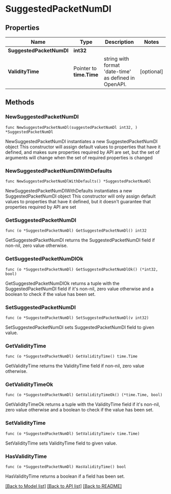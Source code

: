 # SuggestedPacketNumDl

## Properties

Name | Type | Description | Notes
------------ | ------------- | ------------- | -------------
**SuggestedPacketNumDl** | **int32** |  | 
**ValidityTime** | Pointer to **time.Time** | string with format &#39;date-time&#39; as defined in OpenAPI. | [optional] 

## Methods

### NewSuggestedPacketNumDl

`func NewSuggestedPacketNumDl(suggestedPacketNumDl int32, ) *SuggestedPacketNumDl`

NewSuggestedPacketNumDl instantiates a new SuggestedPacketNumDl object
This constructor will assign default values to properties that have it defined,
and makes sure properties required by API are set, but the set of arguments
will change when the set of required properties is changed

### NewSuggestedPacketNumDlWithDefaults

`func NewSuggestedPacketNumDlWithDefaults() *SuggestedPacketNumDl`

NewSuggestedPacketNumDlWithDefaults instantiates a new SuggestedPacketNumDl object
This constructor will only assign default values to properties that have it defined,
but it doesn't guarantee that properties required by API are set

### GetSuggestedPacketNumDl

`func (o *SuggestedPacketNumDl) GetSuggestedPacketNumDl() int32`

GetSuggestedPacketNumDl returns the SuggestedPacketNumDl field if non-nil, zero value otherwise.

### GetSuggestedPacketNumDlOk

`func (o *SuggestedPacketNumDl) GetSuggestedPacketNumDlOk() (*int32, bool)`

GetSuggestedPacketNumDlOk returns a tuple with the SuggestedPacketNumDl field if it's non-nil, zero value otherwise
and a boolean to check if the value has been set.

### SetSuggestedPacketNumDl

`func (o *SuggestedPacketNumDl) SetSuggestedPacketNumDl(v int32)`

SetSuggestedPacketNumDl sets SuggestedPacketNumDl field to given value.


### GetValidityTime

`func (o *SuggestedPacketNumDl) GetValidityTime() time.Time`

GetValidityTime returns the ValidityTime field if non-nil, zero value otherwise.

### GetValidityTimeOk

`func (o *SuggestedPacketNumDl) GetValidityTimeOk() (*time.Time, bool)`

GetValidityTimeOk returns a tuple with the ValidityTime field if it's non-nil, zero value otherwise
and a boolean to check if the value has been set.

### SetValidityTime

`func (o *SuggestedPacketNumDl) SetValidityTime(v time.Time)`

SetValidityTime sets ValidityTime field to given value.

### HasValidityTime

`func (o *SuggestedPacketNumDl) HasValidityTime() bool`

HasValidityTime returns a boolean if a field has been set.


[[Back to Model list]](../README.md#documentation-for-models) [[Back to API list]](../README.md#documentation-for-api-endpoints) [[Back to README]](../README.md)


